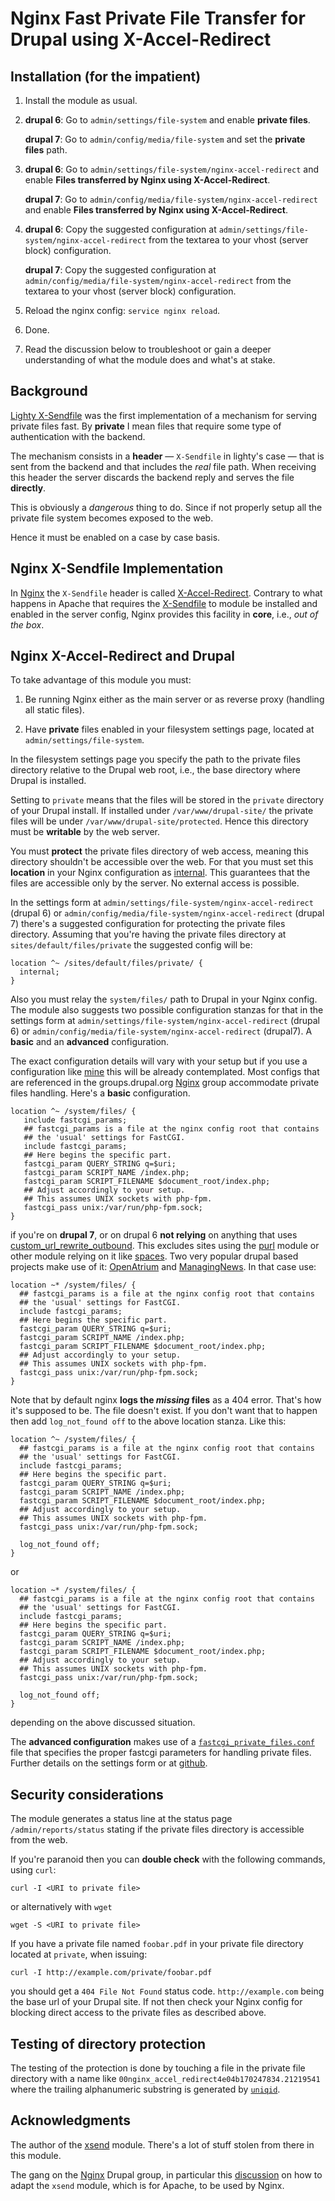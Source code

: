 # Nginx Fast Private File Transfer for Drupal using X-Accel-Redirect

## Installation (for the impatient)

 1. Install the module as usual.

 2. **drupal 6**: Go to `admin/settings/file-system` and enable **private files**.

    **drupal 7**: Go to `admin/config/media/file-system` and set the
    **private files** path.

 3. **drupal 6**: Go to
 `admin/settings/file-system/nginx-accel-redirect` and enable **Files transferred by Nginx using X-Accel-Redirect**.

    **drupal 7**: Go to `admin/config/media/file-system/nginx-accel-redirect` and enable **Files transferred by Nginx using X-Accel-Redirect**.

 4. **drupal 6**: Copy the suggested configuration at `admin/settings/file-system/nginx-accel-redirect` from the
 textarea to your vhost (server block) configuration. 
 
    **drupal 7**: Copy the suggested configuration at
   `admin/config/media/file-system/nginx-accel-redirect` from the textarea to your vhost (server block) configuration.

 5. Reload the nginx config: `service nginx reload`.

 6. Done.

 7. Read the discussion below to troubleshoot or gain a deeper
 understanding of what the module does and what's at stake.

## Background

[Lighty X-Sendfile](http://blog.lighttpd.net/articles/2006/07/02/x-sendfile
"Lighty's life blog post on X-Sendfile")
was the first implementation of a mechanism for serving private files
fast. By **private** I mean files that require some type of
authentication with the backend.

The mechanism consists in a **header** &mdash; `X-Sendfile` in
lighty's case &mdash; that is sent from the backend
and that includes the _real_ file path. When receiving this header the
server discards the backend reply and serves the file **directly**.

This is obviously a _dangerous_ thing to do. Since if not properly
setup all the private file system becomes exposed to the web.

Hence it must be enabled on a case by case basis.

## Nginx X-Sendfile Implementation

In [Nginx](http://wiki.nginx.org "Nginx Wiki") the `X-Sendfile` header is called
[X-Accel-Redirect](http://wiki.nginx.org/XSendfile "Nginx
implementation of X-Sendfile"). Contrary to what
happens in Apache that requires the
[X-Sendfile](https://tn123.org/mod_xsendfile/ "Apache X-Sendfile") to module be installed
and enabled in the server config, Nginx provides this facility in
**core**, i.e., _out of the box_.


## Nginx X-Accel-Redirect and Drupal

To take advantage of this module you must:

 1. Be running Nginx either as the main server or as reverse proxy
 (handling all static files).

 2. Have **private** files enabled in your filesystem settings page,
 located at `admin/settings/file-system`.

 In the filesystem settings page you specify the path to the private
 files directory relative to the Drupal web root, i.e., the base
 directory where Drupal is installed.

Setting to `private` means that the files will be stored in the
`private` directory of your Drupal install. If installed under
`/var/www/drupal-site/` the private files will be under
`/var/www/drupal-site/protected`. Hence this directory must be
**writable** by the web server.

You must **protect** the private files directory of web access,
meaning this directory shouldn't be accessible over the web. For that
you must set this **location** in your Nginx configuration as
[internal](http://wiki.nginx.org/NginxHttpCoreModule#internal). This
guarantees that the files are accessible only by the server. No
external access is possible.

In the settings form at
`admin/settings/file-system/nginx-accel-redirect` (drupal 6) or
`admin/config/media/file-system/nginx-accel-redirect` (drupal 7)
there's a suggested configuration for protecting the private files
directory. Assuming that you're having the private files directory at
`sites/default/files/private` the suggested config will be:

    location ^~ /sites/default/files/private/ {
      internal;
    }

Also you must relay the `system/files/` path to Drupal in your Nginx
config. The module also suggests two possible configuration stanzas
for that in the settings form at `admin/settings/file-system/nginx-accel-redirect`
(drupal 6) or `admin/config/media/file-system/nginx-accel-redirect`
(drupal7). A **basic** and an **advanced** configuration.

The exact configuration details will vary with your setup but
if you use a configuration like
[mine](https://github.com/perusio/drupal-with-nginx "My Nginx config
on github") this will be already contemplated. Most configs that are
referenced in the groups.drupal.org
[Nginx](http://groups.drupal.org/nginx) group accommodate private
files handling. Here's a **basic** configuration.

    location ^~ /system/files/ {
       include fastcgi_params;
       ## fastcgi_params is a file at the nginx config root that contains
       ## the 'usual' settings for FastCGI.
       include fastcgi_params;
       ## Here begins the specific part.
       fastcgi_param QUERY_STRING q=$uri;
       fastcgi_param SCRIPT_NAME /index.php;
       fastcgi_param SCRIPT_FILENAME $document_root/index.php;
       ## Adjust accordingly to your setup.
       ## This assumes UNIX sockets with php-fpm.
       fastcgi_pass unix:/var/run/php-fpm.sock;
    }

if you're on **drupal 7**, or on drupal 6 **not relying** on anything that uses
[custom\_url\_rewrite\_outbound](http://api.drupal.org/api/drupal/developer--hooks--core.php/function/custom_url_rewrite_outbound/6).  This excludes sites using the [purl](http://drupal.org/project/purl)
module or other module relying on it like
[spaces](http://drupal.org/project/spaces). Two very popular
drupal based projects make use of it:
[OpenAtrium](http://openatrium.com) and
[ManagingNews](http://managingnews.com). In that case use:

    location ~* /system/files/ {
      ## fastcgi_params is a file at the nginx config root that contains
      ## the 'usual' settings for FastCGI.
      include fastcgi_params;
      ## Here begins the specific part.
      fastcgi_param QUERY_STRING q=$uri;
      fastcgi_param SCRIPT_NAME /index.php;
      fastcgi_param SCRIPT_FILENAME $document_root/index.php;
      ## Adjust accordingly to your setup.
      ## This assumes UNIX sockets with php-fpm.
      fastcgi_pass unix:/var/run/php-fpm.sock;
    }

Note that by default nginx **logs the _missing_ files** as a 404
error. That's how it's supposed to be. The file doesn't exist. If
you don't want that to happen then add `log_not_found off` to the
above location stanza. Like this:

    location ^~ /system/files/ {
      ## fastcgi_params is a file at the nginx config root that contains
      ## the 'usual' settings for FastCGI.
      include fastcgi_params;
      ## Here begins the specific part.
      fastcgi_param QUERY_STRING q=$uri;
      fastcgi_param SCRIPT_NAME /index.php;
      fastcgi_param SCRIPT_FILENAME $document_root/index.php;
      ## Adjust accordingly to your setup.
      ## This assumes UNIX sockets with php-fpm.
      fastcgi_pass unix:/var/run/php-fpm.sock;

      log_not_found off;
    }

or

    location ~* /system/files/ {
      ## fastcgi_params is a file at the nginx config root that contains
      ## the 'usual' settings for FastCGI.
      include fastcgi_params;
      ## Here begins the specific part.
      fastcgi_param QUERY_STRING q=$uri;
      fastcgi_param SCRIPT_NAME /index.php;
      fastcgi_param SCRIPT_FILENAME $document_root/index.php;
      ## Adjust accordingly to your setup.
      ## This assumes UNIX sockets with php-fpm.
      fastcgi_pass unix:/var/run/php-fpm.sock;

      log_not_found off;
    }

depending on the above discussed situation.

The **advanced configuration** makes use of a
[`fastcgi_private_files.conf`](https://github.com/perusio/drupal-with-nginx/blob/master/fastcgi_private_files.conf)
file that specifies the proper fastcgi parameters for handling private
files. Further details on the settings form or at [github](https://github.com/perusio/drupal-with-nginx).

## Security considerations

The module generates a status line at the status page
`/admin/reports/status` stating if the private files directory is
accessible from the web.

If you're paranoid then you can **double check** with the following
commands, using `curl`:

    curl -I <URI to private file>

or alternatively with `wget`

    wget -S <URI to private file>

If you have a private file named `foobar.pdf` in your private file
directory located at `private`, when issuing:

    curl -I http://example.com/private/foobar.pdf

you should get a `404 File Not Found` status
code. `http://example.com` being the base url of your Drupal site.  If
not then check your Nginx config for blocking direct access to the
private files as described above.


## Testing of directory protection

The testing of the protection is done by touching a file in the
private file directory with a name like
`00nginx_accel_redirect4e04b170247834.21219541` where the trailing
alphanumeric substring is generated by
[`uniqid`](http://php.net/manual/en/function.uniqid.php).

## Acknowledgments

The author of the [xsend](http://drupal.org/project/xsend "xsend
Drupal module") module. There's a lot of stuff stolen from there in
this module.

The gang on the [Nginx](http://groups.drupal.org/nginx) Drupal group,
in particular this [discussion](http://groups.drupal.org/node/36892)
on how to adapt the `xsend` module, which is for Apache, to be used by
Nginx.
